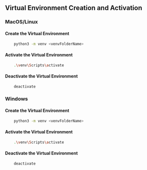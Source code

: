 ## Virtual Environment Creation and Activation

### MacOS/Linux

#### Create the Virtual Environment

```bash
    python3 -m venv <venvFolderName>
```

#### Activate the Virtual Environment

```bash
    .\venv\Scripts\activate
```

#### Deactivate the Virtual Environment

```bash
    deactivate
```

### Windows

#### Create the Virtual Environment

```bash
    python3 -m venv <venvFolderName>
```

#### Activate the Virtual Environment

```bash
    .\venv\Scripts\activate
```

#### Deactivate the Virtual Environment

```bash
    deactivate
```
